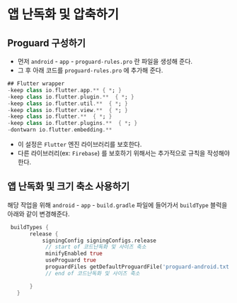 앱 난독화 및 압축하기
==

Proguard 구성하기
--

-  먼저 ```android``` - ```app``` - ```proguard-rules.pro``` 란 파일을 생성해 준다.
-  그 후 아래 코드를 ```proguard-rules.pro``` 에 추가해 준다.

```dart
## Flutter wrapper
-keep class io.flutter.app.** { *; }
-keep class io.flutter.plugin.**  { *; }
-keep class io.flutter.util.**  { *; }
-keep class io.flutter.view.**  { *; }
-keep class io.flutter.**  { *; }
-keep class io.flutter.plugins.**  { *; }
-dontwarn io.flutter.embedding.**
```
- 이 설정은 ```Flutter``` 엔진 라이브러리를 보호한다.
- 다른 라이브러리(ex: ```Firebase```) 를 보호하기 위해서는 추가적으로 규칙을 작성해야 한다.

앱 난독화 및 크기 축소 사용하기
--

해당 작업을 위해 ```android``` - ```app``` - ```build.gradle``` 파일에 들어가서 ```buildType``` 블럭을 아래와 같이 변경해준다.

```dart
 buildTypes {
       release {
           signingConfig signingConfigs.release
            // start of 코드난독화 및 사이즈 축소
            minifyEnabled true
            useProguard true
            proguardFiles getDefaultProguardFile('proguard-android.txt'), 'proguard-rules.pro'
            // end of 코드난독화 및 사이즈 축소

       }
   }
```

